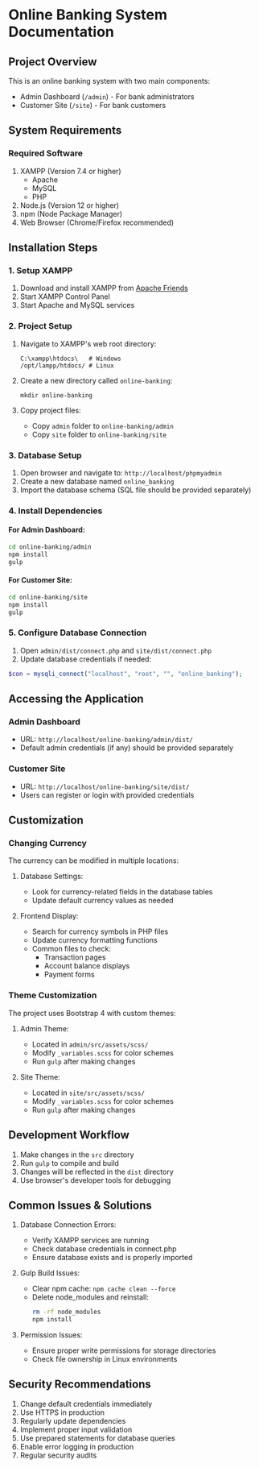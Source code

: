 # Online Banking System Documentation

## Project Overview
This is an online banking system with two main components:
- Admin Dashboard (`/admin`) - For bank administrators
- Customer Site (`/site`) - For bank customers

## System Requirements

### Required Software
1. XAMPP (Version 7.4 or higher)
   - Apache
   - MySQL
   - PHP
2. Node.js (Version 12 or higher)
3. npm (Node Package Manager)
4. Web Browser (Chrome/Firefox recommended)

## Installation Steps

### 1. Setup XAMPP
1. Download and install XAMPP from [Apache Friends](https://www.apachefriends.org/)
2. Start XAMPP Control Panel
3. Start Apache and MySQL services

### 2. Project Setup
1. Navigate to XAMPP's web root directory:
   ```
   C:\xampp\htdocs\   # Windows
   /opt/lampp/htdocs/ # Linux
   ```

2. Create a new directory called `online-banking`:
   ```
   mkdir online-banking
   ```

3. Copy project files:
   - Copy `admin` folder to `online-banking/admin`
   - Copy `site` folder to `online-banking/site`

### 3. Database Setup
1. Open browser and navigate to: `http://localhost/phpmyadmin`
2. Create a new database named `online_banking`
3. Import the database schema (SQL file should be provided separately)

### 4. Install Dependencies

#### For Admin Dashboard:
```bash
cd online-banking/admin
npm install
gulp
```

#### For Customer Site:
```bash
cd online-banking/site
npm install
gulp
```

### 5. Configure Database Connection
1. Open `admin/dist/connect.php` and `site/dist/connect.php`
2. Update database credentials if needed:
```php
$con = mysqli_connect("localhost", "root", "", "online_banking");
```

## Accessing the Application

### Admin Dashboard
- URL: `http://localhost/online-banking/admin/dist/`
- Default admin credentials (if any) should be provided separately

### Customer Site
- URL: `http://localhost/online-banking/site/dist/`
- Users can register or login with provided credentials

## Customization

### Changing Currency
The currency can be modified in multiple locations:

1. Database Settings:
   - Look for currency-related fields in the database tables
   - Update default currency values as needed

2. Frontend Display:
   - Search for currency symbols in PHP files
   - Update currency formatting functions
   - Common files to check:
     - Transaction pages
     - Account balance displays
     - Payment forms

### Theme Customization
The project uses Bootstrap 4 with custom themes:

1. Admin Theme:
   - Located in `admin/src/assets/scss/`
   - Modify `_variables.scss` for color schemes
   - Run `gulp` after making changes

2. Site Theme:
   - Located in `site/src/assets/scss/`
   - Modify `_variables.scss` for color schemes
   - Run `gulp` after making changes

## Development Workflow

1. Make changes in the `src` directory
2. Run `gulp` to compile and build
3. Changes will be reflected in the `dist` directory
4. Use browser's developer tools for debugging

## Common Issues & Solutions

1. Database Connection Errors:
   - Verify XAMPP services are running
   - Check database credentials in connect.php
   - Ensure database exists and is properly imported

2. Gulp Build Issues:
   - Clear npm cache: `npm cache clean --force`
   - Delete node_modules and reinstall: 
     ```bash
     rm -rf node_modules
     npm install
     ```

3. Permission Issues:
   - Ensure proper write permissions for storage directories
   - Check file ownership in Linux environments

## Security Recommendations

1. Change default credentials immediately
2. Use HTTPS in production
3. Regularly update dependencies
4. Implement proper input validation
5. Use prepared statements for database queries
6. Enable error logging in production
7. Regular security audits
